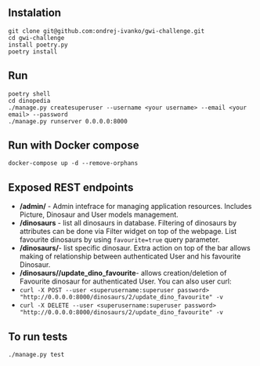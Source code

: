 ## Instalation
```
git clone git@github.com:ondrej-ivanko/gwi-challenge.git
cd gwi-challenge
install poetry.py
poetry install
```

## Run
```
poetry shell
cd dinopedia
./manage.py createsuperuser --username <your username> --email <your email> --password
./manage.py runserver 0.0.0.0:8000
```

## Run with Docker compose
```
docker-compose up -d --remove-orphans
```

## Exposed REST endpoints
- **/admin/** - Admin intefrace for managing application resources. Includes Picture, Dinosaur and User models management.
- **/dinosaurs** - list all dinosaurs in database. Filtering of dinosaurs by attributes can be done via Filter widget on top of the webpage. 
List favourite dinosaurs by using `favourite=true` query parameter.
- **/dinosaurs/<pk>**- list specific dinosaur. Extra action on top of the bar allows making of relationship between authenticated User and his favourite Dinosaur.
- **/dinosaurs/<pk>/update_dino_favourite**- allows creation/deletion of Favourite dinosaur for authenticated User.
You can also user curl:
- `curl -X POST --user <superusername:superuser password> "http://0.0.0.0:8000/dinosaurs/2/update_dino_favourite" -v`
- `curl -X DELETE --user <superusername:superuser password> "http://0.0.0.0:8000/dinosaurs/2/update_dino_favourite" -v`

## To run tests
`./manage.py test`
